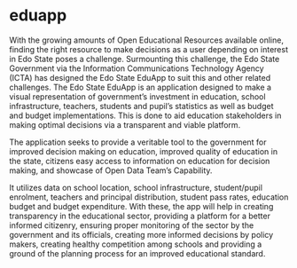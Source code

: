 eduapp
======

With the growing amounts of Open Educational Resources available online, finding the right resource to make decisions as a user depending on interest in Edo State poses a challenge. Surmounting this challenge, the Edo State Government via the Information Communications Technology Agency (ICTA) has designed the Edo State EduApp to suit this and other related challenges.
The Edo State EduApp is an application designed to make a visual representation of government’s investment in education, school infrastructure, teachers, students and pupil’s statistics as well as budget and budget implementations. This is done to aid education stakeholders in making optimal decisions via a transparent and viable platform.

The application seeks to provide a veritable tool to the government for improved decision making on education, improved quality of education in the state, citizens easy access to information on education for decision making, and showcase of Open Data Team’s Capability.

It utilizes data on school location, school infrastructure, student/pupil enrolment, teachers and principal distribution, student pass rates, education budget and budget expenditure. With these, the app will help in creating transparency in the educational sector, providing a platform for a better informed citizenry, ensuring proper monitoring of the sector by the government and its officials, creating more informed decisions by policy makers, creating healthy competition among schools and providing a ground of the planning process for an improved educational standard.

